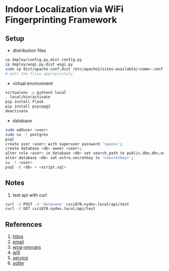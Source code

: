 # Indoor Localization via WiFi Fingerprinting Framework

## Setup
* distribution files
``` sh
cp deploy/config.py.dist config.py
cp deploy/wsgi.py.dist wsgi.py
sudo cp dist/apache.conf.dist /etc/apache2/sites-available/<name>.conf
# edit the files appropriately
```

* virtual environment
``` sh
virtualenv -p python3 local
. local/bin/activate
pip install Flask
pip install psycopg2
deactivate
```

* database
``` sh
sudo adduser <user>
sudo su -l postgres
psql
create user <user> with superuser password '<pass>';
create database <db> owner <user>;
alter role <user> in database <db> set search_path to public,dbo,dbv,new,map,fnd;
alter database <db> set extra.secretkey to '<secretkey>';
su -l <user>
psql -d <db> < <script.sql>
```

## Notes
1. test api with curl
``` sh
curl -X POST -d 'data=one' csci870.nydev.local/api/test
curl -X GET csci870.nydev.local/api/test
```

## References
1. [https]
2. [email]
3. [wsgi-envvars]
4. [wifi]
5. [service]
6. [sqlite]

[https]: https://gethttpsforfree.com/
[email]: http://blog.miguelgrinberg.com/post/the-flask-mega-tutorial-part-xi-email-support
[ssl-tls]: https://www.fastmail.com/help/technical/ssltlsstarttls.html
[wsgi-envvars]: http://software.saao.ac.za/2014/10/29/deploying-a-flask-application-on-apache/
[argparse]: https://docs.python.org/3/howto/argparse.html
[wifi]: http://www.tutorialspoint.com/android/android_wi_fi.htm
[service]: https://developer.android.com/training/run-background-service/index.html
[sqlite]: http://www.tutorialspoint.com/android/android_sqlite_database.htm
[service]: https://www.javacodegeeks.com/2014/01/android-service-tutorial.html
[spinner]: http://www.broculos.net/2013/09/how-to-change-spinner-text-size-color.html#.VdM8Opf4Xts
